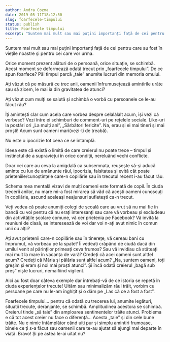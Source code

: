```yaml
---
author: Andra Cozma
date: 2019-05-11T18:12:50
slug: foarfecele-timpului
status: publish
title: Foarfecele timpului
excerpt: "Suntem mai mult sau mai puțini importanți față de cei pentru care au fost în viețile noastre și pentru cei  "
---
```

Suntem mai mult sau mai puțini importanți față de cei pentru care au fost în viețile noastre și pentru cei care vor urma.

Orice moment prezent alături de o persoană, orice situație, se schimbă. Acest moment se deformează odată trecut prin „foarfecele timpului”. De ce spun foarfece? Păi timpul parcă „taie” anumite lucruri din memoria omului.

Ați văzut că pe măsură ce trec anii, oamenii înfrumusețează amintirile urâte sau să zicem, le mai ia din gravitatea de atunci?

Ați văzut cum mulți se salută și schimbă o vorbă cu persoanele ce le-au făcut rău?

Îți amintești clar cum acela care vorbea despre celalălalt acum, își vezi că vorbesc? Vezi între ei schimburi de comment-uri pe rețelele sociale. Like-uri la postări ori „La mulți ani”, „Sărbători fericite”. Na, erau și ei mai tineri și mai proști! Acum sunt oameni mari(vezi-ți de treabă).

Nu este o ipocrizie tot ceea ce se întâmplă.

Ideea este că există o limită de care creierul nu poate trece – timpul și instinctul de a supraviețui în orice condiții, nereluând vechi conflicte.

Doar cei care au ceva la amigdală ca subsemnata, reușește să-și aducă aminte cu lux de amănunte răul, ipocrizia, falsitatea și evită cât poate prieteniile/cunoștințele care-n copilărie sau în trecutul recent i-au făcut rău.

Schema mea mentală vizavi de mulți oameni este formată de copil. În ciuda trecerii anilor, nu mare mi-a fost mirarea să văd că acești oameni cunoscuți în copilărie, ascund aceleași neajunsuri sufletești ca-n trecut.

Veți vedea că poate anumiți colegi de școală care au vrut să nu mai fie în bancă cu voi pentru că nu erați interesanți sau care vă vorbeau și excludeau din activitățile școlare comune, vă cer prietenia pe Facebook? Vă invită la reuniuni de clasă, se interesează de voi dar voi n-ați avut nimic în comun unii cu alții?

Ați avut prietenii care-n copilărie sau în tinerețe, vă cereau bani cu împrumut, vă vorbeau pe la spate? Îi vedeați crăpând de ciudă dacă din umilul venit al părinților primeați ceva frumos? Sau vă invidiau că stăteați mai mult la mare în vacanța de vară? Credeți că acei oameni sunt altfel acum? Credeți că Măria și pălăria sunt altfel acum? „Na, suntem oameni, toți greșim și eram și noi mai proști atunci”. Și încă odată creierul „bagă sub preș” niște lucruri, nemaifiind vigilent.

Aici au fost doar câteva exemple dar întrebați-vă de ce istoria se repetă în ciuda experiențelor trecute! Uităm sau minimalizăm răul trăit, vorbim cu persoane pe care nu le-am înghițit și o dăm pe „Las că ce a fost a fost”.

Foarfecele timpului… pentru că odată cu trecerea lui, anumite legături, situații trecute, deranjante, se schimbă. Amplitudinea acestora se schimbă. Creierul tinde „să taie” din amploarea sentimentelor trăite atunci. Problema e că tot acest creier nu face o diferență… Acesta „taie” și din cele bune trăite. Nu e nimic întâmplător când uiți pur și simplu amintiri frumoase, binele ce ți s-a făcut sau oamenii care te-au ajutat să ajungi mai departe în viață. Bravo! Și pe astea le-ai uitat nu?
    